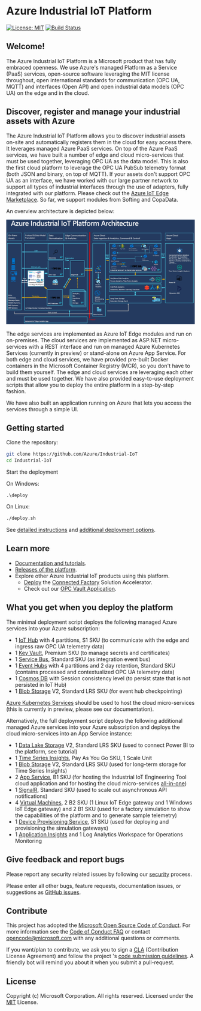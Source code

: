 # Azure Industrial IoT Platform

[![License: MIT](https://img.shields.io/badge/License-MIT-yellow.svg)](https://opensource.org/licenses/MIT) [![Build Status](https://msazure.visualstudio.com/One/_apis/build/status/Custom/Azure_IOT/Industrial/Components/Azure.Industrial-IoT?branchName=master)](https://msazure.visualstudio.com/One/_build/latest?definitionId=86580&branchName=master)

## Welcome!

The Azure Industrial IoT Platform is a Microsoft product that has fully embraced openness. We use Azure's managed Platform as a Service (PaaS) services, open-source software leveraging the MIT license throughout, open international standards for communication (OPC UA, MQTT) and interfaces (Open API) and open industrial data models (OPC UA) on the edge and in the cloud.

## Discover, register and manage your industrial assets with Azure

The Azure Industrial IoT Platform allows you to discover industrial assets on-site and automatically registers them in the cloud for easy access there. It leverages managed Azure PaaS services. On top of the Azure PaaS services, we have built a number of edge and cloud micro-services that must be used together, leveraging OPC UA as the data model. This is also the first cloud platform to leverage the OPC UA PubSub telemetry format (both JSON and binary, on top of MQTT). If your assets don't support OPC UA as an interface, we have worked with our large partner network to support all types of industrial interfaces through the use of adapters, fully integrated with our platform. Please check out the [Azure IoT Edge Marketplace](https://azuremarketplace.microsoft.com/marketplace/apps/category/internet-of-things?page=1&subcategories=iot-edge-modules). So far, we support modules from Softing and CopaData.

An overview architecture is depicted below:

![diagram](docs/media/IIoT-Diagram.png)

The edge services are implemented as Azure IoT Edge modules and run on on-premises. The cloud services are implemented as ASP.NET micro-services with a REST interface and run on managed Azure Kubernetes Services (currently in preview) or stand-alone on Azure App Service. For both edge and cloud services, we have provided pre-built Docker containers in the Microsoft Container Registry (MCR), so you don't have to build them yourself. The edge and cloud services are leveraging each other and must be used together. We have also provided easy-to-use deployment scripts that allow you to deploy the entire platform in a step-by-step fashion.

We have also built an application running on Azure that lets you access the services through a simple UI.

## Getting started

Clone the repository:
```bash
git clone https://github.com/Azure/Industrial-IoT
cd Industrial-IoT
```

Start the deployment

On Windows:
```pwsh
.\deploy
```

On Linux:
```bash
./deploy.sh
```

See [detailed instructions](docs\deploy\howto-deploy-all-in-one.md) and [additional deployment options](docs\deploy\readme.md).

## Learn more

- [Documentation and tutorials](https://azure.github.io/Industrial-IoT/).
- [Releases of the platform](https://github.com/Azure/Industrial-IoT/releases).
- Explore other Azure Industrial IoT products using this platform.
  - [Deploy](https://www.azureiotsolutions.com/Accelerators) the [Connected Factory](https://github.com/Azure/Azure-IoT-Connected-Factory) Solution Accelerator.
  - Check out our [OPC Vault Application](https://github.com/Azure/azure-iiot-opc-vault-service/tree/master/app).

## What you get when you deploy the platform

The minimal deployment script deploys the following managed Azure services into your Azure subscription:

- 1 [IoT Hub](https://azure.microsoft.com/services/iot-hub/) with 4 partitions, S1 SKU (to communicate with the edge and ingress raw OPC UA telemetry data)
- 1 [Key Vault](https://azure.microsoft.com/services/key-vault/), Premium SKU (to manage secrets and certificates)
- 1 [Service Bus](https://azure.microsoft.com/services/service-bus/), Standard SKU (as integration event bus)
- 1 [Event Hubs](https://azure.microsoft.com/services/event-hubs/) with 4 partitions and 2 day retention, Standard SKU (contains processed and contextualized OPC UA telemetry data)
- 1 [Cosmos DB](https://azure.microsoft.com/services/cosmos-db/) with Session consistency level (to persist state that is not persisted in IoT Hub)
- 1 [Blob Storage](https://azure.microsoft.com/services/storage/) V2, Standard LRS SKU (for event hub checkpointing)

[Azure Kubernetes Services](https://azure.microsoft.com/services/kubernetes-service/) should be used to host the cloud micro-services (this is currently in preview, please see our documentation).

Alternatively, the full deployment script deploys the following additional managed Azure services into your Azure subscription and deploys the cloud micro-services into an App Service instance:

- 1 [Data Lake Storage](https://azure.microsoft.com/services/storage/data-lake-storage/) V2, Standard LRS SKU (used to connect Power BI to the platform, see tutorial)
- 1 [Time Series Insights](https://azure.microsoft.com/services/time-series-insights), Pay As You Go SKU, 1 Scale Unit
- 1 [Blob Storage](https://azure.microsoft.com/services/storage/) V2, Standard LRS SKU (used for long-term storage for Time Series Insights)
- 2 [App Service](https://azure.microsoft.com/services/app-service/), B1 SKU (for hosting the Industrial IoT Engineering Tool cloud application and for hosting the cloud micro-services [all-in-one](https://github.com/Azure/Industrial-IoT/blob/master/docs/services/all-in-one.md))
- 1 [SignalR](https://azure.microsoft.com/services/signalr-service/), Standard SKU (used to scale out asynchronous API notifications)
- 4 [Virtual Machines](https://azure.microsoft.com/services/virtual-machines/), 2 B2 SKU (1 Linux IoT Edge gateway and 1 Windows IoT Edge gateway) and 2 B1 SKU (used for a factory simulation to show the capabilities of the platform and to generate sample telemetry)
- 1 [Device Provisioning Service](https://docs.microsoft.com/azure/iot-dps/), S1 SKU (used for deploying and provisioning the simulation gateways)
- 1 [Application Insights](https://azure.microsoft.com/services/monitor/) and 1 Log Analytics Workspace for Operations Monitoring

## Give feedback and report bugs

Please report any security related issues by following our [security](security.md) process.

Please enter all other bugs, feature requests, documentation issues, or suggestions as [GitHub issues](https://github.com/Azure/Industrial-IoT/issues).

## Contribute

This project has adopted the [Microsoft Open Source Code of Conduct](https://opensource.microsoft.com/codeofconduct). For more information see the [Code of Conduct FAQ](https://opensource.microsoft.com/codeofconduct/faq) or contact [opencode@microsoft.com](mailto:opencode@microsoft.com) with any additional questions or comments.

If you want/plan to contribute, we ask you to sign a [CLA](https://cla.microsoft.com/) (Contribution License Agreement) and follow the project 's [code submission guidelines](contributing.md). A friendly bot will remind you about it when you submit a pull-request.

## License

Copyright (c) Microsoft Corporation. All rights reserved.
Licensed under the [MIT](LICENSE) License.  
